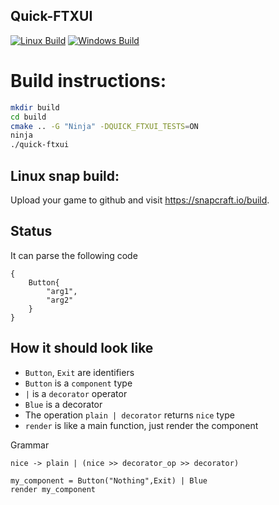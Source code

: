 Quick-FTXUI
-------------

[![Linux Build](https://github.com/SAtacker/quick-ftxui/actions/workflows/linux_build.yml/badge.svg)](https://github.com/SAtacker/quick-ftxui/actions/workflows/linux_build.yml)
[![Windows Build](https://github.com/SAtacker/quick-ftxui/actions/workflows/windows_build.yml/badge.svg)](https://github.com/SAtacker/quick-ftxui/actions/workflows/windows_build.yml)


# Build instructions:
~~~bash
mkdir build
cd build
cmake .. -G "Ninja" -DQUICK_FTXUI_TESTS=ON
ninja
./quick-ftxui
~~~

## Linux snap build:
Upload your game to github and visit https://snapcraft.io/build.

## Status

It can parse the following code
```
{
    Button{
        "arg1",
        "arg2"
    }
}
```

## How it should look like

- `Button`, `Exit` are identifiers
- `Button` is a `component` type
- `|` is a `decorator` operator
- `Blue` is a decorator
- The operation `plain | decorator` returns `nice` type
- `render` is like a main function, just render the component

Grammar
```
nice -> plain | (nice >> decorator_op >> decorator)

```

```
my_component = Button("Nothing",Exit) | Blue
render my_component
```

